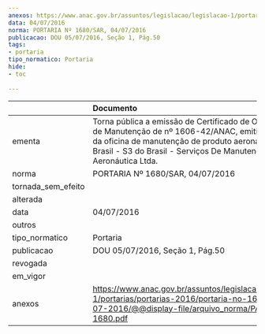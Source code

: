 ```yaml
---
anexos: https://www.anac.gov.br/assuntos/legislacao/legislacao-1/portarias/portarias-2016/portaria-no-1680-sar-04-07-2016/@@display-file/arquivo_norma/PA2016-1680.pdf
data: 04/07/2016
norma: PORTARIA Nº 1680/SAR, 04/07/2016
publicacao: DOU 05/07/2016, Seção 1, Pág.50
tags:
- portaria
tipo_normatico: Portaria
hide: 
- toc 
 
---
```


|                    | Documento                                                                                                                                                                                                                       |
|:-------------------|:--------------------------------------------------------------------------------------------------------------------------------------------------------------------------------------------------------------------------------|
| ementa             | Torna pública a emissão de Certificado de Organização de Manutenção de nº 1606-42/ANAC, emitido em favor da oficina de manutenção de produto aeronáutico S3 do Brasil - S3 do Brasil - Serviços De Manutenção Aeronáutica Ltda. |
| norma              | PORTARIA Nº 1680/SAR, 04/07/2016                                                                                                                                                                                                |
| tornada_sem_efeito |                                                                                                                                                                                                                                 |
| alterada           |                                                                                                                                                                                                                                 |
| data               | 04/07/2016                                                                                                                                                                                                                      |
| outros             |                                                                                                                                                                                                                                 |
| tipo_normatico     | Portaria                                                                                                                                                                                                                        |
| publicacao         | DOU 05/07/2016, Seção 1, Pág.50                                                                                                                                                                                                 |
| revogada           |                                                                                                                                                                                                                                 |
| em_vigor           |                                                                                                                                                                                                                                 |
| anexos             | https://www.anac.gov.br/assuntos/legislacao/legislacao-1/portarias/portarias-2016/portaria-no-1680-sar-04-07-2016/@@display-file/arquivo_norma/PA2016-1680.pdf                                                                  |